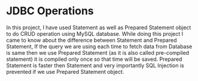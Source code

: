 # JDBC Operations
In this project, I have used Statement as well as Prepared Statement object to do CRUD operation using MySQL database. While doing this project I came to know about the difference between Statement and Prepared Statement, If the query we are using each time to fetch data from Database is same then we use Prepared Statement (as it is also called pre-compiled statement) it is compiled only once so that time will be saved. Prepared Statement is faster then Statement and very importantly SQL Injection is prevented if we use Prepared Statement object.
